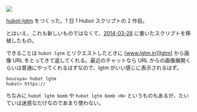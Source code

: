 ![](http://img.bouzuya.net/2014-07-15.png)

[hubot-lgtm][bouzuya/hubot-lgtm] をつくった。1 日 1 Hubot スクリプトの 2 作目。

とはいえ、これも新しいものではなくて、[2014-03-28][] に書いたスクリプトを移植したもの。

できることは `hubot lgtm` とリクエストしたときに [www.lgtm.in][lgtm] から画像 URL をとってきて返してくれる。最近のチャットなら URL からの画像展開くらいは普通にやってくれるはずなので、lgtm がいい感じに表示されるはず。

    bouzuya> hubot lgtm
    hubot> https://

ちなみに `hubot lgtm bomb` や `hubot lgtm bomb <N>` というものもあるが、たいていは迷惑なだけなのであまり使わない。

[lgtm]: http://www.lgtm.in/g
[2014-03-28]: https://blog.bouzuya.net/2014/03/28/
[bouzuya/hubot-lgtm]: https://github.com/bouzuya/hubot-lgtm
